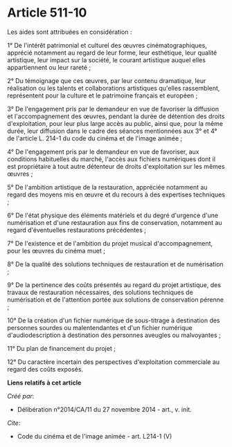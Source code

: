 # Article 511-10

Les aides sont attribuées en considération : 

1° De l'intérêt patrimonial et culturel des œuvres cinématographiques, apprécié notamment au regard de leur forme, leur
esthétique, leur qualité artistique, leur impact sur la société, le courant artistique auquel elles appartiennent ou leur
rareté ; 

2° Du témoignage que ces œuvres, par leur contenu dramatique, leur réalisation ou les talents et collaborations artistiques
qu'elles rassemblent, représentent pour la culture et le patrimoine français et européen ; 

3° De l'engagement pris par le demandeur en vue de favoriser la diffusion et l'accompagnement des œuvres, pendant la durée de
détention des droits d'exploitation, pour leur plus large accès au public, ainsi que, pour la même durée, leur diffusion dans
le cadre des séances mentionnées aux 3° et 4° de l'article L. 214-1 du code du cinéma et de l'image animée ; 

4° De l'engagement pris par le demandeur en vue de favoriser, aux conditions habituelles du marché, l'accès aux fichiers
numériques dont il est propriétaire à tout autre détenteur de droits d'exploitation sur les mêmes œuvres ; 

5° De l'ambition artistique de la restauration, appréciée notamment au regard des moyens mis en œuvre et du recours à des
expertises techniques ; 

6° De l'état physique des éléments matériels et du degré d'urgence d'une numérisation et d'une restauration aux fins de
conservation, notamment au regard d'éventuelles restaurations précédentes ; 

7° De l'existence et de l'ambition du projet musical d'accompagnement, pour les œuvres du cinéma muet ; 

8° De la qualité des solutions techniques de restauration et de numérisation ; 

9° De la pertinence des coûts présentés au regard du projet artistique, des travaux de restauration nécessaires, des
solutions techniques de numérisation et de l'attention portée aux solutions de conservation pérenne ; 

10° De la création d'un fichier numérique de sous-titrage à destination des personnes sourdes ou malentendantes et d'un
fichier numérique d'audiodescription à destination des personnes aveugles ou malvoyantes ; 

11° Du plan de financement du projet ; 

12° Du caractère incertain des perspectives d'exploitation commerciale au regard des coûts exposés.

**Liens relatifs à cet article**

_Créé par_:

  - Délibération n°2014/CA/11 du 27 novembre 2014 - art., v. init.

_Cite_:

  - Code du cinéma et de l'image animée - art. L214-1 (V)
